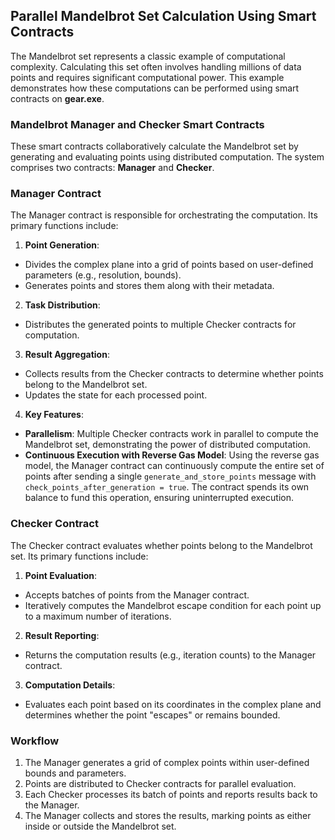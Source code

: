 ## Parallel Mandelbrot Set Calculation Using Smart Contracts

The Mandelbrot set represents a classic example of computational complexity. Calculating this set often involves handling millions of data points and requires significant computational power. This example demonstrates how these computations can be performed using smart contracts on **gear.exe**.

### Mandelbrot Manager and Checker Smart Contracts

These smart contracts collaboratively calculate the Mandelbrot set by generating and evaluating points using distributed computation. The system comprises two contracts: **Manager** and **Checker**.

### Manager Contract
The Manager contract is responsible for orchestrating the computation. Its primary functions include:

1. **Point Generation**:
- Divides the complex plane into a grid of points based on user-defined parameters (e.g., resolution, bounds).
- Generates points and stores them along with their metadata.

2. **Task Distribution**:
- Distributes the generated points to multiple Checker contracts for computation.

3. **Result Aggregation**:
- Collects results from the Checker contracts to determine whether points belong to the Mandelbrot set.
- Updates the state for each processed point.

4. **Key Features**:
- **Parallelism**: Multiple Checker contracts work in parallel to compute the Mandelbrot set, demonstrating the power of distributed computation.
- **Continuous Execution with Reverse Gas Model**: Using the reverse gas model, the Manager contract can continuously compute the entire set of points after sending a single `generate_and_store_points` message with `check_points_after_generation = true`. The contract spends its own balance to fund this operation, ensuring uninterrupted execution.

### Checker Contract
The Checker contract evaluates whether points belong to the Mandelbrot set. Its primary functions include:

1. **Point Evaluation**:
- Accepts batches of points from the Manager contract.
- Iteratively computes the Mandelbrot escape condition for each point up to a maximum number of iterations.
2. **Result Reporting**:
- Returns the computation results (e.g., iteration counts) to the Manager contract.
3. **Computation Details**:
- Evaluates each point based on its coordinates in the complex plane and determines whether the point "escapes" or remains bounded.

### Workflow
1. The Manager generates a grid of complex points within user-defined bounds and parameters.
2. Points are distributed to Checker contracts for parallel evaluation.
3. Each Checker processes its batch of points and reports results back to the Manager.
4. The Manager collects and stores the results, marking points as either inside or outside the Mandelbrot set.

